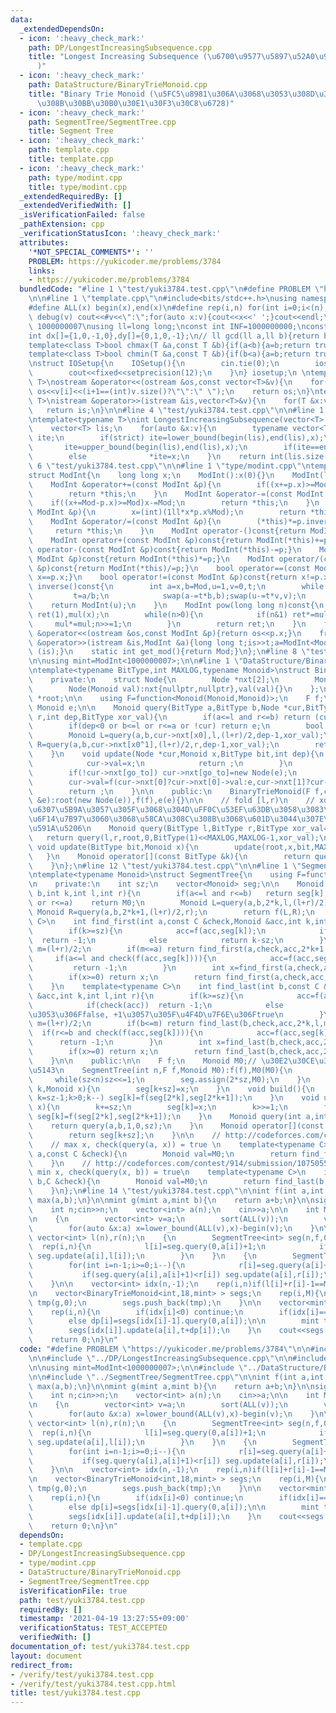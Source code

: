 ```yaml
---
data:
  _extendedDependsOn:
  - icon: ':heavy_check_mark:'
    path: DP/LongestIncreasingSubsequence.cpp
    title: "Longest Increasing Subsequence (\u6700\u9577\u5897\u52A0\u90E8\u5206\u5217\
      )"
  - icon: ':heavy_check_mark:'
    path: DataStructure/BinaryTrieMonoid.cpp
    title: "Binary Trie Monoid (\u5FC5\u8981\u306A\u3068\u3053\u308D\u3060\u3051\u4F5C\
      \u308B\u30BB\u30B0\u30E1\u30F3\u30C8\u6728)"
  - icon: ':heavy_check_mark:'
    path: SegmentTree/SegmentTree.cpp
    title: Segment Tree
  - icon: ':heavy_check_mark:'
    path: template.cpp
    title: template.cpp
  - icon: ':heavy_check_mark:'
    path: type/modint.cpp
    title: type/modint.cpp
  _extendedRequiredBy: []
  _extendedVerifiedWith: []
  _isVerificationFailed: false
  _pathExtension: cpp
  _verificationStatusIcon: ':heavy_check_mark:'
  attributes:
    '*NOT_SPECIAL_COMMENTS*': ''
    PROBLEM: https://yukicoder.me/problems/3784
    links:
    - https://yukicoder.me/problems/3784
  bundledCode: "#line 1 \"test/yuki3784.test.cpp\"\n#define PROBLEM \"https://yukicoder.me/problems/3784\"\
    \n\n#line 1 \"template.cpp\"\n#include<bits/stdc++.h>\nusing namespace std;\n\
    #define ALL(x) begin(x),end(x)\n#define rep(i,n) for(int i=0;i<(n);i++)\n#define\
    \ debug(v) cout<<#v<<\":\";for(auto x:v){cout<<x<<' ';}cout<<endl;\n#define mod\
    \ 1000000007\nusing ll=long long;\nconst int INF=1000000000;\nconst ll LINF=1001002003004005006ll;\n\
    int dx[]={1,0,-1,0},dy[]={0,1,0,-1};\n// ll gcd(ll a,ll b){return b?gcd(b,a%b):a;}\n\
    template<class T>bool chmax(T &a,const T &b){if(a<b){a=b;return true;}return false;}\n\
    template<class T>bool chmin(T &a,const T &b){if(b<a){a=b;return true;}return false;}\n\
    \nstruct IOSetup{\n    IOSetup(){\n        cin.tie(0);\n        ios::sync_with_stdio(0);\n\
    \        cout<<fixed<<setprecision(12);\n    }\n} iosetup;\n \ntemplate<typename\
    \ T>\nostream &operator<<(ostream &os,const vector<T>&v){\n    for(int i=0;i<(int)v.size();i++)\
    \ os<<v[i]<<(i+1==(int)v.size()?\"\":\" \");\n    return os;\n}\ntemplate<typename\
    \ T>\nistream &operator>>(istream &is,vector<T>&v){\n    for(T &x:v)is>>x;\n \
    \   return is;\n}\n\n#line 4 \"test/yuki3784.test.cpp\"\n\n#line 1 \"DP/LongestIncreasingSubsequence.cpp\"\
    \ntemplate<typename T>\nint LongestIncreasingSubsequence(vector<T> v,bool strict=true){\n\
    \    vector<T> lis;\n    for(auto &x:v){\n        typename vector<T>::iterator\
    \ ite;\n        if(strict) ite=lower_bound(begin(lis),end(lis),x);\n        else\
    \       ite=upper_bound(begin(lis),end(lis),x);\n        if(ite==end(lis)) lis.push_back(x);\n\
    \        else              *ite=x;\n    }\n    return int(lis.size());\n}\n#line\
    \ 6 \"test/yuki3784.test.cpp\"\n\n#line 1 \"type/modint.cpp\"\ntemplate<ll Mod>\n\
    struct ModInt{\n    long long x;\n    ModInt():x(0){}\n    ModInt(long long y):x(y>=0?y%Mod:(Mod-(-y)%Mod)%Mod){}\n\
    \    ModInt &operator+=(const ModInt &p){\n        if((x+=p.x)>=Mod) x-=Mod;\n\
    \        return *this;\n    }\n    ModInt &operator-=(const ModInt &p){\n    \
    \    if((x+=Mod-p.x)>=Mod)x-=Mod;\n        return *this;\n    }\n    ModInt &operator*=(const\
    \ ModInt &p){\n        x=(int)(1ll*x*p.x%Mod);\n        return *this;\n    }\n\
    \    ModInt &operator/=(const ModInt &p){\n        (*this)*=p.inverse();\n   \
    \     return *this;\n    }\n    ModInt operator-()const{return ModInt(-x);}\n\
    \    ModInt operator+(const ModInt &p)const{return ModInt(*this)+=p;}\n    ModInt\
    \ operator-(const ModInt &p)const{return ModInt(*this)-=p;}\n    ModInt operator*(const\
    \ ModInt &p)const{return ModInt(*this)*=p;}\n    ModInt operator/(const ModInt\
    \ &p)const{return ModInt(*this)/=p;}\n    bool operator==(const ModInt &p)const{return\
    \ x==p.x;}\n    bool operator!=(const ModInt &p)const{return x!=p.x;}\n    ModInt\
    \ inverse()const{\n        int a=x,b=Mod,u=1,v=0,t;\n        while(b>0){\n   \
    \         t=a/b;\n            swap(a-=t*b,b);swap(u-=t*v,v);\n        }\n    \
    \    return ModInt(u);\n    }\n    ModInt pow(long long n)const{\n        ModInt\
    \ ret(1),mul(x);\n        while(n>0){\n            if(n&1) ret*=mul;\n       \
    \     mul*=mul;n>>=1;\n        }\n        return ret;\n    }\n    friend ostream\
    \ &operator<<(ostream &os,const ModInt &p){return os<<p.x;}\n    friend istream\
    \ &operator>>(istream &is,ModInt &a){long long t;is>>t;a=ModInt<Mod>(t);return\
    \ (is);}\n    static int get_mod(){return Mod;}\n};\n#line 8 \"test/yuki3784.test.cpp\"\
    \n\nusing mint=ModInt<1000000007>;\n\n#line 1 \"DataStructure/BinaryTrieMonoid.cpp\"\
    \ntemplate<typename BitType,int MAXLOG,typename Monoid>\nstruct BinaryTrieMonoid{\n\
    \    private:\n    struct Node{\n        Node *nxt[2];\n        Monoid val;\n\
    \        Node(Monoid val):nxt{nullptr,nullptr},val(val){}\n    };\n\n    Node\
    \ *root;\n\n    using F=function<Monoid(Monoid,Monoid)>;\n    F f;\n    const\
    \ Monoid e;\n\n    Monoid query(BitType a,BitType b,Node *cur,BitType l,BitType\
    \ r,int dep,BitType xor_val){\n        if(a<=l and r<=b) return (cur?cur->val:e);\n\
    \        if(dep<0 or b<=l or r<=a or !cur) return e;\n        bool x0=(xor_val>>dep)&1;\n\
    \        Monoid L=query(a,b,cur->nxt[x0],l,(l+r)/2,dep-1,xor_val);\n        Monoid\
    \ R=query(a,b,cur->nxt[x0^1],(l+r)/2,r,dep-1,xor_val);\n        return f(L,R);\n\
    \    }\n    void update(Node *cur,Monoid x,BitType bit,int dep){\n        if(dep==-1){\n\
    \            cur->val=x;\n            return ;\n        }\n        bool go_to=(bit>>dep)&1;\n\
    \        if(!cur->nxt[go_to]) cur->nxt[go_to]=new Node(e);\n        update(cur->nxt[go_to],x,bit,dep-1);\n\
    \        cur->val=f(cur->nxt[0]?cur->nxt[0]->val:e,cur->nxt[1]?cur->nxt[1]->val:e);\n\
    \        return ;\n    }\n\n    public:\n    BinaryTrieMonoid(F f,const Monoid\
    \ &e):root(new Node(e)),f(f),e(e){}\n\n    // fold [l,r)\n    // xor_val\u3092\
    \u6307\u5B9A\u3057\u305F\u3068\u304D\uFF0C\u53EF\u63DB\u3058\u3083\u306A\u3044\
    \u6F14\u7B97\u3060\u3068\u58CA\u308C\u308B\u3068\u601D\u3044\u307E\u3059\uFF0E\
    \u591A\u5206\n    Monoid query(BitType l,BitType r,BitType xor_val=0){\n     \
    \   return query(l,r,root,0,BitType(1)<<MAXLOG,MAXLOG-1,xor_val);\n    }\n   \
    \ void update(BitType bit,Monoid x){\n        update(root,x,bit,MAXLOG-1);\n \
    \   }\n    Monoid operator[](const BitType &k){\n        return query(k,k+1);\n\
    \    }\n};\n#line 12 \"test/yuki3784.test.cpp\"\n\n#line 1 \"SegmentTree/SegmentTree.cpp\"\
    \ntemplate<typename Monoid>\nstruct SegmentTree{\n    using F=function<Monoid(Monoid,Monoid)>;\n\
    \n    private:\n    int sz;\n    vector<Monoid> seg;\n\n    Monoid query(int a,int\
    \ b,int k,int l,int r){\n        if(a<=l and r<=b)   return seg[k];\n        if(b<=l\
    \ or r<=a)    return M0;\n        Monoid L=query(a,b,2*k,l,(l+r)/2);\n       \
    \ Monoid R=query(a,b,2*k+1,(l+r)/2,r);\n        return f(L,R);\n    }\n    template<typename\
    \ C>\n    int find_first(int a,const C &check,Monoid &acc,int k,int l,int r){\n\
    \        if(k>=sz){\n            acc=f(acc,seg[k]);\n            if(check(acc))\
    \  return -1;\n            else            return k-sz;\n        }\n        int\
    \ m=(l+r)/2;\n        if(m<=a) return find_first(a,check,acc,2*k+1,m,r);\n   \
    \     if(a<=l and check(f(acc,seg[k]))){\n            acc=f(acc,seg[k]);\n   \
    \         return -1;\n        }\n        int x=find_first(a,check,acc,2*k+0,l,m);\n\
    \        if(x>=0) return x;\n        return find_first(a,check,acc,2*k+1,m,r);\n\
    \    }\n    template<typename C>\n    int find_last(int b,const C &check,Monoid\
    \ &acc,int k,int l,int r){\n        if(k>=sz){\n            acc=f(acc,seg[k]);\n\
    \            if(check(acc))  return -1;\n            else            return k-sz+1;//\u3053\
    \u3053\u306Ffalse, +1\u3057\u305F\u4F4D\u7F6E\u306Ftrue\n        }\n        int\
    \ m=(l+r)/2;\n        if(b<=m) return find_last(b,check,acc,2*k,l,m);\n      \
    \  if(r<=b and check(f(acc,seg[k]))){\n            acc=f(acc,seg[k]);\n      \
    \      return -1;\n        }\n        int x=find_last(b,check,acc,2*k+1,m,r);\n\
    \        if(x>=0) return x;\n        return find_last(b,check,acc,2*k,l,m);\n\
    \    }\n\n    public:\n\n    F f;\n    Monoid M0;// \u30E2\u30CE\u30A4\u30C9\u306E\
    \u5143\n    SegmentTree(int n,F f,Monoid M0):f(f),M0(M0){\n        sz=1;\n   \
    \     while(sz<n)sz<<=1;\n        seg.assign(2*sz,M0);\n    }\n    void set(int\
    \ k,Monoid x){\n        seg[k+sz]=x;\n    }\n    void build(){\n        for(int\
    \ k=sz-1;k>0;k--) seg[k]=f(seg[2*k],seg[2*k+1]);\n    }\n    void update(int k,Monoid\
    \ x){\n        k+=sz;\n        seg[k]=x;\n        k>>=1;\n        for(;k;k>>=1)\
    \ seg[k]=f(seg[2*k],seg[2*k+1]);\n    }\n    Monoid query(int a,int b){\n    \
    \    return query(a,b,1,0,sz);\n    }\n    Monoid operator[](const int &k)const{\n\
    \        return seg[k+sz];\n    }\n\n    // http://codeforces.com/contest/914/submission/107505449\n\
    \    // max x, check(query(a, x)) = true \n    template<typename C>\n    int find_first(int\
    \ a,const C &check){\n        Monoid val=M0;\n        return find_first(a,check,val,1,0,sz);\n\
    \    }\n    // http://codeforces.com/contest/914/submission/107505582\n    //\
    \ min x, check(query(x, b)) = true\n    template<typename C>\n    int find_last(int\
    \ b,C &check){\n        Monoid val=M0;\n        return find_last(b,check,val,1,0,sz);\n\
    \    }\n};\n#line 14 \"test/yuki3784.test.cpp\"\n\nint f(int a,int b){\n    return\
    \ max(a,b);\n}\n\nmint g(mint a,mint b){\n    return a+b;\n}\n\nsigned main(){\n\
    \    int n;cin>>n;\n    vector<int> a(n);\n    cin>>a;\n\n    int M=LongestIncreasingSubsequence(a);\n\
    \n    {\n        vector<int> v=a;\n        sort(ALL(v));\n        v.erase(unique(ALL(v)),end(v));\n\
    \        for(auto &x:a) x=lower_bound(ALL(v),x)-begin(v);\n    }\n\n    \n   \
    \ vector<int> l(n),r(n);\n    {\n        SegmentTree<int> seg(n,f,0);\n      \
    \  rep(i,n){\n            l[i]=seg.query(0,a[i])+1;\n            if(seg.query(a[i],a[i]+1)<l[i])\
    \ seg.update(a[i],l[i]);\n        }\n    }\n    {\n        SegmentTree<int> seg(n,f,0);\n\
    \        for(int i=n-1;i>=0;i--){\n            r[i]=seg.query(a[i]+1,n)+1;\n \
    \           if(seg.query(a[i],a[i]+1)<r[i]) seg.update(a[i],r[i]);\n        }\n\
    \    }\n\n    vector<int> idx(n,-1);\n    rep(i,n)if(l[i]+r[i]-1==M) idx[i]=l[i]-1;\n\
    \n    vector<BinaryTrieMonoid<int,18,mint> > segs;\n    rep(i,M){\n        BinaryTrieMonoid<int,18,mint>\
    \ tmp(g,0);\n        segs.push_back(tmp);\n    }\n\n    vector<mint> dp(n,0);\n\
    \    rep(i,n){\n        if(idx[i]<0) continue;\n        if(idx[i]==0) dp[i]=1;\n\
    \        else dp[i]=segs[idx[i]-1].query(0,a[i]);\n\n        mint t=segs[idx[i]].query(a[i],a[i]+1);\n\
    \        segs[idx[i]].update(a[i],t+dp[i]);\n    }\n    cout<<segs[M-1].query(0,1<<18)<<endl;\n\
    \    return 0;\n}\n"
  code: "#define PROBLEM \"https://yukicoder.me/problems/3784\"\n\n#include \"../template.cpp\"\
    \n\n#include \"../DP/LongestIncreasingSubsequence.cpp\"\n\n#include \"../type/modint.cpp\"\
    \n\nusing mint=ModInt<1000000007>;\n\n#include \"../DataStructure/BinaryTrieMonoid.cpp\"\
    \n\n#include \"../SegmentTree/SegmentTree.cpp\"\n\nint f(int a,int b){\n    return\
    \ max(a,b);\n}\n\nmint g(mint a,mint b){\n    return a+b;\n}\n\nsigned main(){\n\
    \    int n;cin>>n;\n    vector<int> a(n);\n    cin>>a;\n\n    int M=LongestIncreasingSubsequence(a);\n\
    \n    {\n        vector<int> v=a;\n        sort(ALL(v));\n        v.erase(unique(ALL(v)),end(v));\n\
    \        for(auto &x:a) x=lower_bound(ALL(v),x)-begin(v);\n    }\n\n    \n   \
    \ vector<int> l(n),r(n);\n    {\n        SegmentTree<int> seg(n,f,0);\n      \
    \  rep(i,n){\n            l[i]=seg.query(0,a[i])+1;\n            if(seg.query(a[i],a[i]+1)<l[i])\
    \ seg.update(a[i],l[i]);\n        }\n    }\n    {\n        SegmentTree<int> seg(n,f,0);\n\
    \        for(int i=n-1;i>=0;i--){\n            r[i]=seg.query(a[i]+1,n)+1;\n \
    \           if(seg.query(a[i],a[i]+1)<r[i]) seg.update(a[i],r[i]);\n        }\n\
    \    }\n\n    vector<int> idx(n,-1);\n    rep(i,n)if(l[i]+r[i]-1==M) idx[i]=l[i]-1;\n\
    \n    vector<BinaryTrieMonoid<int,18,mint> > segs;\n    rep(i,M){\n        BinaryTrieMonoid<int,18,mint>\
    \ tmp(g,0);\n        segs.push_back(tmp);\n    }\n\n    vector<mint> dp(n,0);\n\
    \    rep(i,n){\n        if(idx[i]<0) continue;\n        if(idx[i]==0) dp[i]=1;\n\
    \        else dp[i]=segs[idx[i]-1].query(0,a[i]);\n\n        mint t=segs[idx[i]].query(a[i],a[i]+1);\n\
    \        segs[idx[i]].update(a[i],t+dp[i]);\n    }\n    cout<<segs[M-1].query(0,1<<18)<<endl;\n\
    \    return 0;\n}\n"
  dependsOn:
  - template.cpp
  - DP/LongestIncreasingSubsequence.cpp
  - type/modint.cpp
  - DataStructure/BinaryTrieMonoid.cpp
  - SegmentTree/SegmentTree.cpp
  isVerificationFile: true
  path: test/yuki3784.test.cpp
  requiredBy: []
  timestamp: '2021-04-19 13:27:55+09:00'
  verificationStatus: TEST_ACCEPTED
  verifiedWith: []
documentation_of: test/yuki3784.test.cpp
layout: document
redirect_from:
- /verify/test/yuki3784.test.cpp
- /verify/test/yuki3784.test.cpp.html
title: test/yuki3784.test.cpp
---
```

